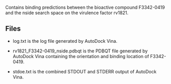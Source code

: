 Contains binding predictions between the bioactive compound F3342-0419 and the nside search space on the virulence factor rv1821.

## Files

- log.txt is the log file generated by AutoDock Vina.

- rv1821_F3342-0419_nside.pdbqt is the PDBQT file generated by AutoDock Vina containing the orientation and binding location of F3342-0419.

- stdoe.txt is the combined STDOUT and STDERR output of AutoDock Vina.

